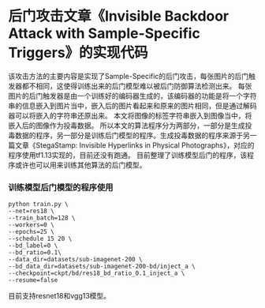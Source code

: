# 后门攻击文章《Invisible Backdoor Attack with Sample-Specific Triggers》的实现代码
该攻击方法的主要内容是实现了Sample-Specific的后门攻击，每张图片的后门触发器都不相同，这使得训练出来的后门模型难以被后门防御算法检测出来。
每张图片的后门触发器是由一个训练好的编码器生成的，该编码器的功能是将一个字符串的信息嵌入到图片当中，嵌入后的图片看起来和原来的图片相同，但是通过解码器可以将嵌入的字符串还原出来。
本文将图像的标签字符串嵌入到图像当中，将嵌入后的图像作为投毒数据。
所以本文的算法程序分为两部分，一部分是生成投毒数据的程序，另一部分是训练后门模型的程序。生成投毒数据的程序来源于另一篇文章《StegaStamp: Invisible Hyperlinks in Physical Photographs》，对应的程序使用tf1.13实现的，目前还没有跑通。
目前整理了训练模型后门的程序，该程序或许也可以用来训练其他算法的后门模型。  

### 训练模型后门模型的程序使用
```
python train.py \
--net=res18 \
--train_batch=128 \
--workers=0 \
--epochs=25 \
--schedule 15 20 \
--bd_label=0 \
--bd_ratio=0.1\
--data_dir=datasets/sub-imagenet-200 \
--bd_data_dir=datasets/sub-imagenet-200-bd/inject_a \
--checkpoint=ckpt/bd/res18_bd_ratio_0.1_inject_a \
--resume=false
```
目前支持resnet18和vgg13模型。
